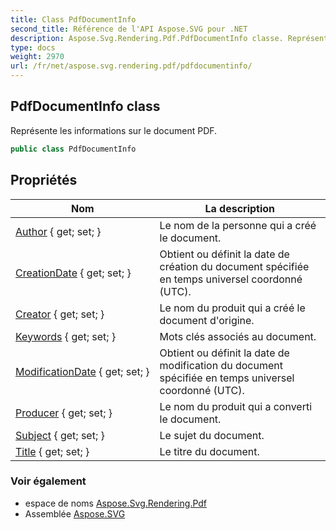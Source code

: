 ```yaml
---
title: Class PdfDocumentInfo
second_title: Référence de l'API Aspose.SVG pour .NET
description: Aspose.Svg.Rendering.Pdf.PdfDocumentInfo classe. Représente les informations sur le document PDF.
type: docs
weight: 2970
url: /fr/net/aspose.svg.rendering.pdf/pdfdocumentinfo/
---
```

## PdfDocumentInfo class

Représente les informations sur le document PDF.

```csharp
public class PdfDocumentInfo
```

## Propriétés

| Nom | La description |
| --- | --- |
| [Author](../../aspose.svg.rendering.pdf/pdfdocumentinfo/author/) { get; set; } | Le nom de la personne qui a créé le document. |
| [CreationDate](../../aspose.svg.rendering.pdf/pdfdocumentinfo/creationdate/) { get; set; } | Obtient ou définit la date de création du document spécifiée en temps universel coordonné (UTC). |
| [Creator](../../aspose.svg.rendering.pdf/pdfdocumentinfo/creator/) { get; set; } | Le nom du produit qui a créé le document d'origine. |
| [Keywords](../../aspose.svg.rendering.pdf/pdfdocumentinfo/keywords/) { get; set; } | Mots clés associés au document. |
| [ModificationDate](../../aspose.svg.rendering.pdf/pdfdocumentinfo/modificationdate/) { get; set; } | Obtient ou définit la date de modification du document spécifiée en temps universel coordonné (UTC). |
| [Producer](../../aspose.svg.rendering.pdf/pdfdocumentinfo/producer/) { get; set; } | Le nom du produit qui a converti le document. |
| [Subject](../../aspose.svg.rendering.pdf/pdfdocumentinfo/subject/) { get; set; } | Le sujet du document. |
| [Title](../../aspose.svg.rendering.pdf/pdfdocumentinfo/title/) { get; set; } | Le titre du document. |

### Voir également

* espace de noms [Aspose.Svg.Rendering.Pdf](../../aspose.svg.rendering.pdf/)
* Assemblée [Aspose.SVG](../../)


